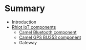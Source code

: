 # Summary

* [Introduction](README.md)
* [Rhiot IoT components](rhiot_iot_components.md)
   * [Camel Bluetooth component](camel_bluetooth_component.md)
   * [Camel GPS BU353 component](camel_gps_bu353_component.md)
   * Gateway

